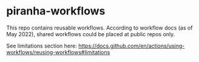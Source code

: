 # piranha-workflows
This repo contains reusable workflows.
According to workflow docs (as of May 2022), shared workflows could be placed at public repos only.

See limitations section here: https://docs.github.com/en/actions/using-workflows/reusing-workflows#limitations